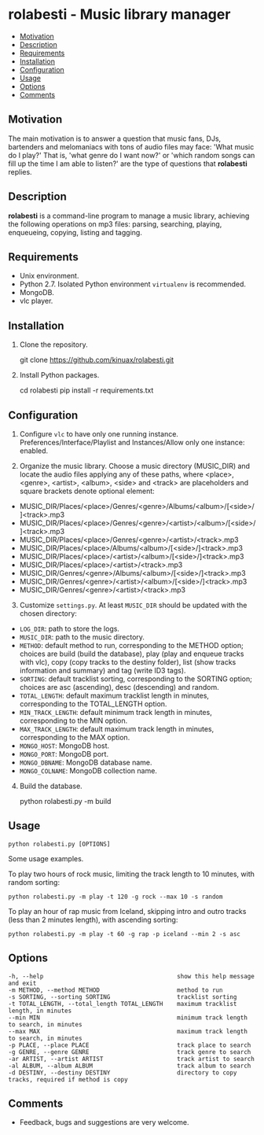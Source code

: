 rolabesti - Music library manager
=================================

- [Motivation](#motivation)
- [Description](#description)
- [Requirements](#requirements)
- [Installation](#installation)
- [Configuration](#configuration)
- [Usage](#usage)
- [Options](#options)
- [Comments](#comments)

Motivation
----------

The main motivation is to answer a question that music fans, DJs, bartenders and melomaniacs with tons of audio files may face: 'What music do I play?' That is, 'what genre do I want now?' or 'which random songs can fill up the time I am able to listen?' are the type of questions that **rolabesti** replies.

Description
----------

**rolabesti** is a command-line program to manage a music library, achieving the following operations on mp3 files: parsing, searching, playing, enqueueing, copying, listing and tagging.

Requirements
------------

- Unix environment.
- Python 2.7. Isolated Python environment `virtualenv` is recommended.
- MongoDB.
- vlc player.

Installation
------------

1) Clone the repository.

    git clone https://github.com/kinuax/rolabesti.git

2) Install Python packages.

    cd rolabesti
    pip install -r requirements.txt

Configuration
-------------

1) Configure `vlc` to have only one running instance. Preferences/Interface/Playlist and Instances/Allow only one instance: enabled.

2) Organize the music library. Choose a music directory (MUSIC_DIR) and locate the audio files applying any of these paths, where \<place\>, \<genre\>, \<artist\>, \<album\>, \<side\> and \<track\> are placeholders and square brackets denote optional element:

- MUSIC_DIR/Places/\<place\>/Genres/\<genre\>/Albums/\<album\>/[\<side\>/]\<track\>.mp3
- MUSIC_DIR/Places/\<place\>/Genres/\<genre\>/\<artist>/\<album\>/[\<side\>/]\<track\>.mp3
- MUSIC_DIR/Places/\<place\>/Genres/\<genre\>/\<artist>/\<track\>.mp3
- MUSIC_DIR/Places/\<place\>/Albums/\<album\>/[\<side\>/]\<track\>.mp3
- MUSIC_DIR/Places/\<place\>/\<artist>/\<album\>/[\<side\>/]\<track\>.mp3
- MUSIC_DIR/Places/\<place\>/\<artist>/\<track\>.mp3
- MUSIC_DIR/Genres/\<genre\>/Albums/\<album\>/[\<side\>/]\<track\>.mp3
- MUSIC_DIR/Genres/\<genre\>/\<artist>/\<album\>/[\<side\>/]\<track\>.mp3
- MUSIC_DIR/Genres/\<genre\>/\<artist>/\<track\>.mp3

3) Customize `settings.py`. At least `MUSIC_DIR` should be updated with the chosen directory:

- `LOG_DIR`: path to store the logs.
- `MUSIC_DIR`: path to the music directory.
- `METHOD`: default method to run, corresponding to the METHOD option; choices are build (build the database), play (play and enqueue tracks with vlc), copy (copy tracks to the destiny folder), list (show tracks information and summary) and tag (write ID3 tags).
- `SORTING`: default tracklist sorting, corresponding to the SORTING option; choices are asc (ascending), desc (descending) and random.
- `TOTAL_LENGTH`: default maximum tracklist length in minutes, corresponding to the TOTAL_LENGTH option.
- `MIN_TRACK_LENGTH`: default minimum track length in minutes, corresponding to the MIN option.
- `MAX_TRACK_LENGTH`: default maximum track length in minutes, corresponding to the MAX option.
- `MONGO_HOST`: MongoDB host.
- `MONGO_PORT`: MongoDB port.
- `MONGO_DBNAME`: MongoDB database name.
- `MONGO_COLNAME`: MongoDB collection name.

4) Build the database.

    python rolabesti.py -m build

Usage
-----

    python rolabesti.py [OPTIONS]

Some usage examples.

To play two hours of rock music, limiting the track length to 10 minutes, with random sorting:

    python rolabesti.py -m play -t 120 -g rock --max 10 -s random

To play an hour of rap music from Iceland, skipping intro and outro tracks (less than 2 minutes length), with ascending sorting:

    python rolabesti.py -m play -t 60 -g rap -p iceland --min 2 -s asc

Options
-------

    -h, --help                                      show this help message and exit
    -m METHOD, --method METHOD                      method to run
    -s SORTING, --sorting SORTING                   tracklist sorting
    -t TOTAL_LENGTH, --total_length TOTAL_LENGTH    maximum tracklist length, in minutes
    --min MIN                                       minimum track length to search, in minutes
    --max MAX                                       maximum track length to search, in minutes
    -p PLACE, --place PLACE                         track place to search
    -g GENRE, --genre GENRE                         track genre to search
    -ar ARTIST, --artist ARTIST                     track artist to search
    -al ALBUM, --album ALBUM                        track album to search
    -d DESTINY, --destiny DESTINY                   directory to copy tracks, required if method is copy

Comments
--------

- Feedback, bugs and suggestions are very welcome.
